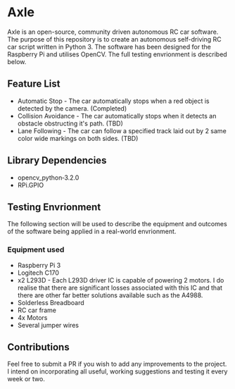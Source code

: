 # Axle
Axle is an open-source, community driven autonomous RC car software. The purpose of this repository is to create an autonomous self-driving 
RC car script written in Python 3. The software has been designed for the Raspberry Pi and utilises OpenCV. The full testing envrionment is
described below.

## Feature List
* Automatic Stop - The car automatically stops when a red object is detected by the camera. (Completed)
* Collision Avoidance - The car automatically stops when it detects an obstacle obstructing it's path. (TBD)
* Lane Following - The car can follow a specified track laid out by 2 same color wide markings on both sides. (TBD)

## Library Dependencies
* opencv_python‑3.2.0 
* RPi.GPIO

## Testing Envrionment
The following section will be used to describe the equipment and outcomes of the software being applied in a real-world envrionment.
### Equipment used
* Raspberry Pi 3
* Logitech C170
* x2 L293D - Each L293D driver IC is capable of powering 2 motors. I do realise that there are significant losses associated with this IC and
that there are other far better solutions available such as the A4988.
* Solderless Breadboard
* RC car frame
* 4x Motors
* Several jumper wires

## Contributions
Feel free to submit a PR if you wish to add any improvements to the project. I intend on incorporating all useful, working suggestions and testing it every week or two.
